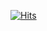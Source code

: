 [![Hits](https://hits.seeyoufarm.com/api/count/incr/badge.svg?url=https%3A%2F%2Fgithub.com%2Fsein1423&count_bg=%2379C83D&title_bg=%23555555&icon=&icon_color=%23E7E7E7&title=hits&edge_flat=false)](https://hits.seeyoufarm.com)

